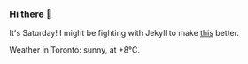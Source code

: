 ### Hi there :wave:

It's Saturday! I might be fighting with Jekyll to make [this](https://swissclubtoronto.ca) better.

Weather in Toronto: sunny, at +8°C.
